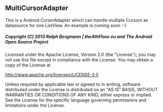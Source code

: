 ## MultiCursorAdapter

This is a Android CursorAdapter which can handle multiple Cursors as datasource for one ListView. An example is coming soon :-)

#####  Copyright (C) 2013 Ralph Bergmann | the4thFloor.eu and The Android Open Source Project

Licensed under the Apache License, Version 2.0 (the "License");
you may not use this file except in compliance with the License.
You may obtain a copy of the License at
 
  http://www.apache.org/licenses/LICENSE-2.0
 
Unless required by applicable law or agreed to in writing, software
distributed under the License is distributed on an "AS IS" BASIS,
WITHOUT WARRANTIES OR CONDITIONS OF ANY KIND, either express or implied.
See the License for the specific language governing permissions and
limitations under the License.
